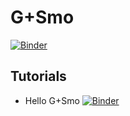 # G+Smo

[![Binder](https://mybinder.org/badge_logo.svg)](https://mybinder.org/v2/gh/gismo/notebooks/master)

## Tutorials

- Hello G+Smo [![Binder](https://mybinder.org/badge_logo.svg)](https://mybinder.org/v2/gh/gismo/notebooks/master?filepath=notebooks%2FhelloGismo_example.ipynb) 
